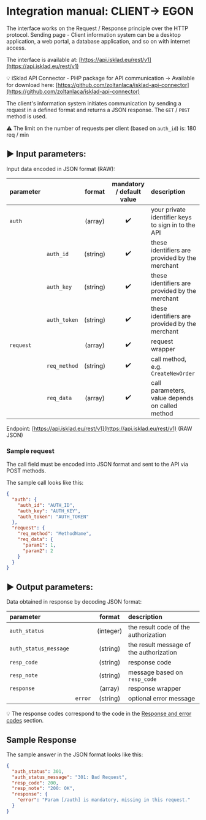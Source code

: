 # Integration manual: CLIENT-> EGON

The interface works on the Request / Response principle over the HTTP protocol. Sending page - Client information system
can be a desktop application, a web portal, a database application, and so on with internet access.

The interface is available at: [https://api.isklad.eu/rest/v1](https://api.isklad.eu/rest/v1)

:bulb: iSklad API Connector - PHP package for API communication -> Available for download here:
[https://github.com/zoltanlaca/isklad-api-connector](https://github.com/zoltanlaca/isklad-api-connector)

The client's information system initiates communication by sending a request in a defined format and returns a JSON
response. The `GET` / `POST` method is used.

:warning: The limit on the number of requests per client (based on `auth_id`) is: 180 req / min

## :arrow_forward: Input parameters:

Input data encoded in JSON format (RAW):

| parameter |              |  format  | mandatory / default value | description                                        |
|:----------|--------------|:--------:|:-------------------------:|:---------------------------------------------------|
| `auth`    |              | (array)  |    :heavy_check_mark:     | your private identifier keys to sign in to the API |
|           | `auth_id`    | (string) |    :heavy_check_mark:     | these identifiers are provided by the merchant     |
|           | `auth_key`   | (string) |    :heavy_check_mark:     | these identifiers are provided by the merchant     |
|           | `auth_token` | (string) |    :heavy_check_mark:     | these identifiers are provided by the merchant     |
| `request` |              | (array)  |    :heavy_check_mark:     | request wrapper                                    |
|           | `req_method` | (string) |    :heavy_check_mark:     | call method, e.g. `CreateNewOrder`                 |
|           | `req_data`   | (array)  |    :heavy_check_mark:     | call parameters, value depends on called method    |

Endpoint: [https://api.isklad.eu/rest/v1](https://api.isklad.eu/rest/v1) (RAW JSON)

### Sample request

The call field must be encoded into JSON format and sent to the API via POST methods.

The sample call looks like this:

```json
{
  "auth": {
    "auth_id": "AUTH_ID",
    "auth_key": "AUTH_KEY",
    "auth_token": "AUTH_TOKEN"
  },
  "request": {
    "req_method": "MethodName",
    "req_data": {
      "param1": 1,
      "param2": 2
    }
  }
}
```

## :arrow_forward: Output parameters:

Data obtained in response by decoding JSON format:

| parameter             |         |  format   | description                             |
|:----------------------|:--------|:---------:|:----------------------------------------|
| `auth_status`         |         | (integer) | the result code of the authorization    |
| `auth_status_message` |         | (string)  | the result message of the authorization |
| `resp_code`           |         | (string)  | response code                           |
| `resp_note`           |         | (string)  | message based on `resp_code`            |
| `response`            |         |  (array)  | response wrapper                        |
|                       | `error` | (string)  | optional error message                  |

:bulb: The response codes correspond to the code in
the [Response and error codes](../code-lists/response-codes.md#--resp_code-codes)
section.

## Sample Response

The sample answer in the JSON format looks like this:

```json
{
  "auth_status": 301,
  "auth_status_message": "301: Bad Request",
  "resp_code": 200,
  "resp_note": "200: OK",
  "response": {
    "error": "Param [/auth] is mandatory, missing in this request."
  }
}
```

